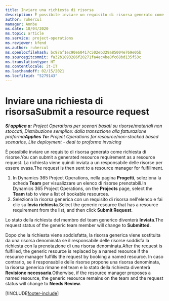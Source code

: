 ```yaml
---
title: Inviare una richiesta di risorsa
description: È possibile inviare un requisito di risorsa generato come richiesta di risorse. La richiesta viene quindi inviata a un responsabile delle risorse per essere evasa.
author: ruhercul
manager: Annbe
ms.date: 10/04/2020
ms.topic: article
ms.service: project-operations
ms.reviewer: kfend
ms.author: ruhercul
ms.openlocfilehash: bc97af1ec90e60417c502eb329a85004e769e05b
ms.sourcegitcommit: fa32b1893286f20271fa4ec4be8fc68bd135f53c
ms.translationtype: HT
ms.contentlocale: it-IT
ms.lasthandoff: 02/15/2021
ms.locfileid: "5279143"
---
```

# <a name="submit-a-resource-request"></a><span data-ttu-id="2b932-104">Inviare una richiesta di risorsa</span><span class="sxs-lookup"><span data-stu-id="2b932-104">Submit a resource request</span></span>

<span data-ttu-id="2b932-105">_**Si applica a:** Project Operations per scenari basati su risorse/materiali non stoccati, Distribuzione semplice: dalla transazione alla fatturazione proforma_</span><span class="sxs-lookup"><span data-stu-id="2b932-105">_**Applies To:** Project Operations for resource/non-stocked based scenarios, Lite deployment - deal to proforma invoicing_</span></span>

<span data-ttu-id="2b932-106">È possibile inviare un requisito di risorsa generato come richiesta di risorse.</span><span class="sxs-lookup"><span data-stu-id="2b932-106">You can submit a generated resource requirement as a resource request.</span></span> <span data-ttu-id="2b932-107">La richiesta viene quindi inviata a un responsabile delle risorse per essere evasa.</span><span class="sxs-lookup"><span data-stu-id="2b932-107">The request is then sent to a resource manager for fulfillment.</span></span>

1. <span data-ttu-id="2b932-108">In Dynamics 365 Project Operations, nella pagina **Progetti**, seleziona la scheda **Team** per visualizzare un elenco di risorse prenotabili.</span><span class="sxs-lookup"><span data-stu-id="2b932-108">In Dynamics 365 Project Operations, on the **Projects** page, select the **Team** tab to view a list of bookable resources.</span></span> 
2. <span data-ttu-id="2b932-109">Seleziona la risorsa generica con un requisito di risorsa nell'elenco e fai clic su **Invia richiesta**.</span><span class="sxs-lookup"><span data-stu-id="2b932-109">Select the generic resource that has a resource requirement from the list, and then click **Submit Request**.</span></span>

<span data-ttu-id="2b932-110">Lo stato della richiesta del membro del team generico diventerà **Inviata**.</span><span class="sxs-lookup"><span data-stu-id="2b932-110">The request status of the generic team member will change to **Submitted**.</span></span>

<span data-ttu-id="2b932-111">Dopo che la richiesta viene soddisfatta, la risorsa generica viene sostituita da una risorsa denominata se il responsabile delle risorse soddisfa la richiesta con la prenotazione di una risorsa denominata.</span><span class="sxs-lookup"><span data-stu-id="2b932-111">After the request is fulfilled, the generic resource is replaced by a named resource if the resource manager fulfills the request by booking a named resource.</span></span> <span data-ttu-id="2b932-112">In caso contrario, se il responsabile delle risorse propone una risorsa denominata, la risorsa generica rimane nel team e lo stato della richiesta diventerà **Revisione necessaria**.</span><span class="sxs-lookup"><span data-stu-id="2b932-112">Otherwise, if the resource manager proposes a named resource, the generic resource remains on the team and the request status will change to **Needs Review**.</span></span>


[!INCLUDE[footer-include](../includes/footer-banner.md)]